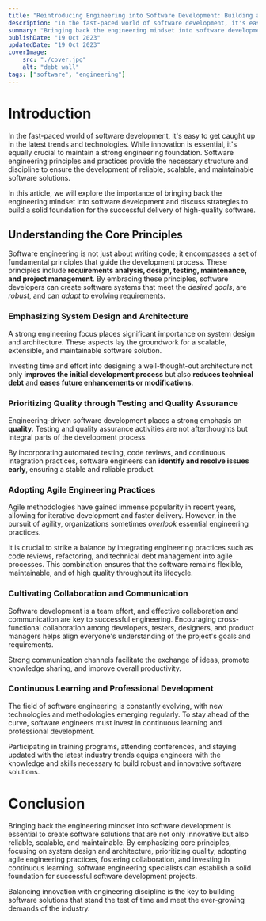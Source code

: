 ```yaml
---
title: "Reintroducing Engineering into Software Development: Building a Solid Foundation"
description: "In the fast-paced world of software development, it's easy to get caught up in the latest trends and technologies."
summary: "Bringing back the engineering mindset into software development is essential to create software solutions that are not only innovative but also reliable, scalable, and maintainable. Balancing innovation with engineering discipline is the key to building software solutions that stand the test of time and meet the ever-growing demands of the industry."
publishDate: "19 Oct 2023"
updatedDate: "19 Oct 2023"
coverImage:
    src: "./cover.jpg"
    alt: "debt wall"
tags: ["software", "engineering"]
---
```

# Introduction

In the fast-paced world of software development, it's easy to get caught up in the latest trends and technologies.
While innovation is essential, it's equally crucial to maintain a strong engineering foundation.
Software engineering principles and practices provide the necessary structure and discipline to ensure the development of reliable, scalable, and maintainable software solutions.

In this article, we will explore the importance of bringing back the engineering mindset into software development and discuss strategies to build a solid foundation for the successful delivery of high-quality software.

## Understanding the Core Principles
Software engineering is not just about writing code; it encompasses a set of fundamental principles that guide the development process.
These principles include **requirements analysis, design, testing, maintenance, and project management**.
By embracing these principles, software developers can create software systems that meet the _desired goals_, are _robust_, and can _adapt_ to evolving requirements.

### Emphasizing System Design and Architecture
A strong engineering focus places significant importance on system design and architecture.
These aspects lay the groundwork for a scalable, extensible, and maintainable software solution.

Investing time and effort into designing a well-thought-out architecture not only **improves the initial development process** but also **reduces technical debt** and **eases future enhancements or modifications**.

### Prioritizing Quality through Testing and Quality Assurance
Engineering-driven software development places a strong emphasis on **quality**.
Testing and quality assurance activities are not afterthoughts but integral parts of the development process.

By incorporating automated testing, code reviews, and continuous integration practices, software engineers can **identify and resolve issues early**, ensuring a stable and reliable product.

### Adopting Agile Engineering Practices
Agile methodologies have gained immense popularity in recent years, allowing for iterative development and faster delivery.
However, in the pursuit of agility, organizations sometimes _overlook_ essential engineering practices.

It is crucial to strike a balance by integrating engineering practices such as code reviews, refactoring, and technical debt management into agile processes.
This combination ensures that the software remains flexible, maintainable, and of high quality throughout its lifecycle.

### Cultivating Collaboration and Communication
Software development is a team effort, and effective collaboration and communication are key to successful engineering.
Encouraging cross-functional collaboration among developers, testers, designers, and product managers helps align everyone's understanding of the project's goals and requirements.

Strong communication channels facilitate the exchange of ideas, promote knowledge sharing, and improve overall productivity.

### Continuous Learning and Professional Development
The field of software engineering is constantly evolving, with new technologies and methodologies emerging regularly.
To stay ahead of the curve, software engineers must invest in continuous learning and professional development.

Participating in training programs, attending conferences, and staying updated with the latest industry trends equips engineers with the knowledge and skills necessary to build robust and innovative software solutions.

# Conclusion
Bringing back the engineering mindset into software development is essential to create software solutions that are not only innovative but also reliable, scalable, and maintainable.
By emphasizing core principles, focusing on system design and architecture, prioritizing quality, adopting agile engineering practices, fostering collaboration, and investing in continuous learning, software engineering specialists can establish a solid foundation for successful software development projects.

Balancing innovation with engineering discipline is the key to building software solutions that stand the test of time and meet the ever-growing demands of the industry.
